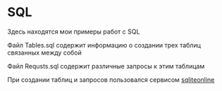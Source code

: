 # SQL
<p>Здесь находятся мои примеры работ с SQL</p>
<p>Файл Tables.sql содержит информацию о создании трех таблиц связанных между собой</p>
<p>Файл Requsts.sql содержит различные запросы к этим таблицам</p> 

<p>При создании таблиц и запросов пользовался сервисом <a href = 'sqliteonline.com'> sqliteonline </a></p>
